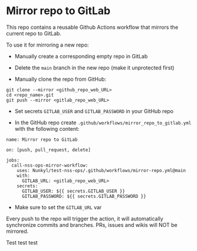 # Mirror repo to GitLab

This repo contains a reusable Github Actions workflow that mirrors the current repo to GitLab.

To use it for mirroring a new repo:
- Manually create a corresponding empty repo in GitLab

- Delete the `main` branch in the new repo (make it unprotected first)

- Manually clone the repo from GitHub:
```
git clone --mirror <github_repo_web_URL>
cd <repo_name>.git
git push --mirror <gitlab_repo_web_URL>
```

- Set secrets `GITLAB_USER` and `GITLAB_PASSWORD` in your GitHub repo 

- In the GitHub repo create `.github/workflows/mirror_repo_to_gitlab.yml` with the following content:
```
name: Mirror repo to GitLab

on: [push, pull_request, delete]

jobs:
  call-nss-ops-mirror-workflow:
    uses: Nunkyl/test-nss-ops/.github/workflows/mirror-repo.yml@main
    with:
      GITLAB_URL: <gitlab_repo_web_URL>
    secrets:
      GITLAB_USER: ${{ secrets.GITLAB_USER }}
      GITLAB_PASSWORD: ${{ secrets.GITLAB_PASSWORD }}
```

- Make sure to set the `GITLAB_URL` var

 
Every push to the repo will trigger the action, it will automatically synchronize commits and branches.
PRs, issues and wikis will NOT be mirrored.

Test test test
